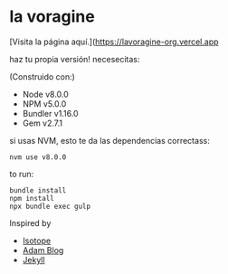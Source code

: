 # la voragine 

[Visita la página aquí.](https://lavoragine-org.vercel.app 

haz tu propia versión! necesecitas:

(Construido con:)
- Node v8.0.0
- NPM v5.0.0
- Bundler v1.16.0
- Gem v2.7.1

si usas NVM, esto te da las dependencias correctass:
```$bash
nvm use v8.0.0
```

to run:
```$bash
bundle install
npm install
npx bundle exec gulp
```

Inspired by
- [Isotope](https://isotope.metafizzy.co/)
- [Adam Blog](https://github.com/artemsheludko/adam-blog/)
- [Jekyll](https://github.com/jekyll/jekyll/)
